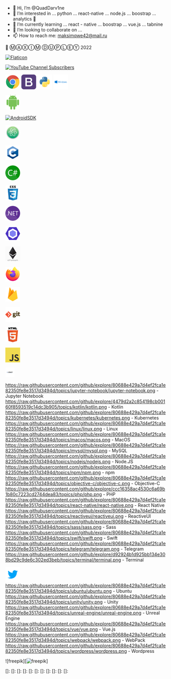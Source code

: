 - 👋 Hi, I’m @QuadDarv1ne
- 👀 I’m interested in ... python ... react-native ... node.js ... boostrap ... analytics 📖
- 🌱 I’m currently learning ... react - native ... boostrap ... vue.js ... tabnine
- 💞️ I’m looking to collaborate on ...
- 📫 How to reach me: maksimqwe42@mail.ru

<!---
QuadDarv1ne/QuadDarv1ne is a ✨ special ✨ repository because its `README.md` (this file) appears on your GitHub profile.
You can click the Preview link to take a look at your changes.
--->

📖 ⓂⒶⓍⒾⓂ ⒹⓊⓅⓁⒺⓎ 2022


[<img alight="left" alt="Flaticon" width="70px" src="https://cdn-icons-png.flaticon.com/512/6133/6133432.png">][flaticon]

[<img alight="left" alt="YouTube Channel Subscribers" src="https://img.shields.io/youtube/channel/subscribers/UCX9nGW7TMpMMYR9TND7JADA?style=social">][youtube]

[<img alight="left" alt="Chrome" width="46px" src="https://raw.githubusercontent.com/github/explore/80688e429a7d4ef2fca1e82350fe8e3517d3494d/topics/chrome/chrome.png">][chrome]
[<img alight="left" alt="Boostrap" width="46px" src="https://raw.githubusercontent.com/github/explore/80688e429a7d4ef2fca1e82350fe8e3517d3494d/topics/bootstrap/bootstrap.png">][boostrap]
[<img alight="left" alt="Python" width="46px" src="https://raw.githubusercontent.com/github/explore/80688e429a7d4ef2fca1e82350fe8e3517d3494d/topics/python/python.png">][python]
[<img alight="left" alt="Windows" width="46px" src="https://raw.githubusercontent.com/github/explore/80688e429a7d4ef2fca1e82350fe8e3517d3494d/topics/windows/windows.png">][windows]

[<img alight="left" alt="Android" width="46px" src="https://raw.githubusercontent.com/github/explore/80688e429a7d4ef2fca1e82350fe8e3517d3494d/topics/android/android.png">][android]

[<img alight="left" alt="AndroidSDK" width="46px" src="https://www.gstatic.com/devrel-devsite/prod/v0009e14c1212eb34a833a614ba55cbefddb8efdabe01fcac037dbc181c8c3153/android/images/lockup.svg">][androidSDK]


[<img alight="left" alt="Atom" width="46px" src="https://raw.githubusercontent.com/github/explore/80688e429a7d4ef2fca1e82350fe8e3517d3494d/topics/atom/atom.png">][Atom]

[<img alight="left" alt="C" width="46px" src="https://raw.githubusercontent.com/github/explore/f3e22f0dca2be955676bc70d6214b95b13354ee8/topics/c/c.png">][C]

[<img alight="left" alt="C#" width="46px" src="https://raw.githubusercontent.com/github/explore/80688e429a7d4ef2fca1e82350fe8e3517d3494d/topics/csharp/csharp.png">][C#]

[<img alight="left" alt="CSS" width="46px" src="https://raw.githubusercontent.com/github/explore/80688e429a7d4ef2fca1e82350fe8e3517d3494d/topics/css/css.png">][CSS]

[<img alight="left" alt=".NET" width="46px" src="https://raw.githubusercontent.com/github/explore/93d8a67084f94b2a444e510199a6e7622e5b09a3/topics/dotnet/dotnet.png">][.NET]

[<img alight="left" alt="ESLint" width="46px" src="https://raw.githubusercontent.com/github/explore/80688e429a7d4ef2fca1e82350fe8e3517d3494d/topics/eslint/eslint.png">][ESLint]

[<img alight="left" alt="Ethereum" width="46px" src="https://raw.githubusercontent.com/github/explore/80688e429a7d4ef2fca1e82350fe8e3517d3494d/topics/ethereum/ethereum.png">][Ethereum]

[<img alight="left" alt="Firefox" width="46px" src="https://raw.githubusercontent.com/github/explore/728542e0d33f83720614f61923a9cb424264db23/topics/firefox/firefox.png">][Firefox]

[<img alight="left" alt="Firebase" width="46px" src="https://raw.githubusercontent.com/github/explore/80688e429a7d4ef2fca1e82350fe8e3517d3494d/topics/firebase/firebase.png">][Firebase]

[<img alight="left" alt="Git" width="46px" src="https://raw.githubusercontent.com/github/explore/80688e429a7d4ef2fca1e82350fe8e3517d3494d/topics/git/git.png">][Git]

[<img alight="left" alt="HTML5" width="46px" src="https://raw.githubusercontent.com/github/explore/80688e429a7d4ef2fca1e82350fe8e3517d3494d/topics/html/html.png">][HTML5]

[<img alight="left" alt="JavaScript" width="46px" src="https://raw.githubusercontent.com/github/explore/80688e429a7d4ef2fca1e82350fe8e3517d3494d/topics/javascript/javascript.png">][JavaScript]

[<img alight="left" alt="jQuery" width="28px" src="https://raw.githubusercontent.com/github/explore/80688e429a7d4ef2fca1e82350fe8e3517d3494d/topics/jquery/jquery.png">][jQuery]

https://raw.githubusercontent.com/github/explore/80688e429a7d4ef2fca1e82350fe8e3517d3494d/topics/jupyter-notebook/jupyter-notebook.png - Jupyter Notebook
https://raw.githubusercontent.com/github/explore/4479d2a2c854198cb00160f8593519c14dc3b905/topics/kotlin/kotlin.png - Kotlin
https://raw.githubusercontent.com/github/explore/80688e429a7d4ef2fca1e82350fe8e3517d3494d/topics/kubernetes/kubernetes.png - Kubernetes
https://raw.githubusercontent.com/github/explore/80688e429a7d4ef2fca1e82350fe8e3517d3494d/topics/linux/linux.png - Linux
https://raw.githubusercontent.com/github/explore/80688e429a7d4ef2fca1e82350fe8e3517d3494d/topics/macos/macos.png - MacOS
https://raw.githubusercontent.com/github/explore/80688e429a7d4ef2fca1e82350fe8e3517d3494d/topics/mysql/mysql.png - MySQL
https://raw.githubusercontent.com/github/explore/80688e429a7d4ef2fca1e82350fe8e3517d3494d/topics/nodejs/nodejs.png - Node.JS
https://raw.githubusercontent.com/github/explore/80688e429a7d4ef2fca1e82350fe8e3517d3494d/topics/npm/npm.png - npm
https://raw.githubusercontent.com/github/explore/80688e429a7d4ef2fca1e82350fe8e3517d3494d/topics/objective-c/objective-c.png - Objective-C
https://raw.githubusercontent.com/github/explore/ccc16358ac4530c6a69b1b80c7223cd2744dea83/topics/php/php.png - PHP
https://raw.githubusercontent.com/github/explore/80688e429a7d4ef2fca1e82350fe8e3517d3494d/topics/react-native/react-native.png - React Native
https://raw.githubusercontent.com/github/explore/80688e429a7d4ef2fca1e82350fe8e3517d3494d/topics/reactiveui/reactiveui.png - ReactiveUI
https://raw.githubusercontent.com/github/explore/80688e429a7d4ef2fca1e82350fe8e3517d3494d/topics/sass/sass.png - Sass
https://raw.githubusercontent.com/github/explore/80688e429a7d4ef2fca1e82350fe8e3517d3494d/topics/swift/swift.png - Swift
https://raw.githubusercontent.com/github/explore/80688e429a7d4ef2fca1e82350fe8e3517d3494d/topics/telegram/telegram.png - Telegram
https://raw.githubusercontent.com/github/explore/d92924b1d925bb134e308bd29c9de6c302ed3beb/topics/terminal/terminal.png - Terminal

[<img alight="left" alt="twitter" width="46px" src="https://raw.githubusercontent.com/github/explore/80688e429a7d4ef2fca1e82350fe8e3517d3494d/topics/twitter/twitter.png">][twitter]
https://raw.githubusercontent.com/github/explore/80688e429a7d4ef2fca1e82350fe8e3517d3494d/topics/ubuntu/ubuntu.png - Ubuntu
https://raw.githubusercontent.com/github/explore/80688e429a7d4ef2fca1e82350fe8e3517d3494d/topics/unity/unity.png - Unity
https://raw.githubusercontent.com/github/explore/80688e429a7d4ef2fca1e82350fe8e3517d3494d/topics/unreal-engine/unreal-engine.png - Unreal Engine
https://raw.githubusercontent.com/github/explore/80688e429a7d4ef2fca1e82350fe8e3517d3494d/topics/vue/vue.png - Vue.js
https://raw.githubusercontent.com/github/explore/80688e429a7d4ef2fca1e82350fe8e3517d3494d/topics/webpack/webpack.png - WebPack
https://raw.githubusercontent.com/github/explore/80688e429a7d4ef2fca1e82350fe8e3517d3494d/topics/wordpress/wordpress.png - Wordpress




![freepik][<img alight="middle" alt="freepik" src="https://image.freepik.com/free-vector/gradient-new-year-landing-page-template_52683-77290.jpg">]

[twitter]: https://twitter.com/maksimdupley
[youtube]: https://www.youtube.com/channel/UCX9nGW7TMpMMYR9TND7JADA?sub_confirmation=1
[instagram]: https://www.instagram.com/maestro.s4ly1on.quadd4rv1n7/
[vk]: https://vk.com/maestro7it
[twitch]: https://www.twitch.tv/quadd4rv1n7
[facebook]: https://www.facebook.com/maksim.dupley
[vimeo]: https://vimeo.com/user132649611
[linkedin]: https://ru.linkedin.com/in/maxim-dupley-06a2b6220
[python]: https://www.python.org/
[windows]: https://www.microsoft.com/ru-ru/windows/windows-11?r=1
[chrome]: https://www.google.com/intl/ru_ru/chrome/
[boostrap]: https://getbootstrap.com/
[javascript]: https://learn.javascript.ru/
[android]: https://www.android.com/intl/ru_ru/
[androidSDK]: https://developer.android.com/studio
[flaticon]: https://www.flaticon.com/ru/
[ESLint]: https://eslint.org/
[Ethereum]: https://ethereum.org/en/
[Firefox]: https://www.mozilla.org/ru/
[Firebase]: https://firebase.google.com/
[Git]: https://git-scm.com/
[HTML5]: http://htmlbook.ru/html5
[jQuery]: https://jquery.com/
[.NET]: https://dotnet.microsoft.com/en-us/
[Atom]: https://atom.io/ 
[CSS]: https://developer.mozilla.org/ru/docs/Learn/Getting_started_with_the_web/CSS_basics
[C]: https://ru.wikipedia.org/wiki/%D0%A1%D0%B8_(%D1%8F%D0%B7%D1%8B%D0%BA_%D0%BF%D1%80%D0%BE%D0%B3%D1%80%D0%B0%D0%BC%D0%BC%D0%B8%D1%80%D0%BE%D0%B2%D0%B0%D0%BD%D0%B8%D1%8F) 
[C#]: https://docs.microsoft.com/ru-ru/dotnet/csharp/
[]: 
[]: 
[]: 
[]: 
[]: 
[]: 
[]: 
[]: 
[]: 
[]: 
[]: 

[flepick]: https://image.freepik.com/
